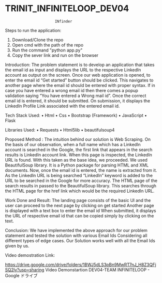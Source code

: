 # TRINIT_INFINITELOOP_DEV04
                           INfinder
                           
                           
Steps to run the application:
1) Download/Clone the repo
2) Open cmd with the path of the repo
3) Run the command "python app.py" 
4) Copy the sever link and run on the browser

Introduction:
The problem statement is to develop an application that takes the email id as input and displays the URL to the respective LinkedIn account as output on the screen. 
Once our web application is opened, to enter the email id “Get started” button should be clicked. This navigates to another page where the email id should be entered with proper syntax. If in case you have entered a wrong email id then there comes a popup validation saying “You have entered a Wrong mail id”. Once the correct email id is entered, it should be submitted. On submission, it displays the LinkedIn Profile Link associated with the entered email id. 




Tech Stack Used:
•	Html
•	 Css
•	Bootstrap (Framework)
•	JavaScript
•	Flask


Libraries Used:
•	Requests
•	Html5lib
•	beautifulsoup4


Proposed Method :
The intuition behind our solution is Web Scraping.
On the basis of our observation, when a full name which has a LinkedIn account is searched in the Google, the first link that appears in the search results is LinkedIn account link. When this page is inspected, the LinkedIn URL is found. With this       taken as the base idea, we proceeded.
We used BeautifulSoup library. It is a Python package for parsing HTML and XML documents. 
Now, once the email id is entered, the name is extracted from it. As the LinkedIn    URL is being searched “LinkedIn” keyword is added to the URL to be searched in      the Google for more accuracy. The HTML page of the search results in passed to the BeautifulSoup library. This searches through the HTML page for the href link which would be the required LinkedIn URL.


Work Done and Result:
The landing page consists of the basic UI and the user can proceed to the next page by clicking on get started
Another page is displayed with a text box to enter the email id
When submitted, it displays the URL of respective email id that can be 
copied simply by clicking on the text.   



Conclusion:
We have implemented the above approach for our problem statement and tested the solution with various Email Ids Considering all different types of edge cases. Our Solution works well with all the Email Ids given by us.


Video demostration Link:

https://drive.google.com/drive/folders/1BWJ5dLS3pBn9MwRT7nJ_H8Z3QFjSQ2ly?usp=sharing
Video Demonstartion DEV04-TEAM INFINITELOOP - Google ドライブ


